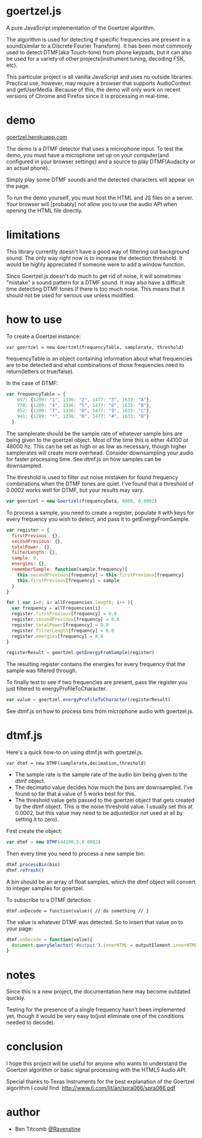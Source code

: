 goertzel.js
==========

A pure JavaScript implementation of the Goertzel algorithm.  

The algorithm is used for detecting if specific frequencies are present in a sound(similar to a Discrete Fourier Transform).  It has been most commonly used to detect DTMF(aka Touch-tone) from phone keypads, but it can also be used for a variety of other projects(instrument tuning, decoding FSK, etc).

This particular project is all vanilla JavaScript and uses no outside libraries.  Practical use, however, may require a browser that supports AudioContext and getUserMedia.  Because of this, the demo will only work on recent versions of Chrome and Firefox since it is processing in real-time.

demo
==========
[goertzel.herokuapp.com](http://goertzel.herokuapp.com/)

The demo is a DTMF detector that uses a microphone input.  To test the demo, you must have a microphone set up on your computer(and configured in your browser settings) and a source to play DTMF(Audacity or an actual phone).

Simply play some DTMF sounds and the detected characters will appear on the page.

To run the demo yourself, you must host the HTML and JS files on a server.  Your browser will [probably] not allow you to use the audio API when opening the HTML file directly.

limitations
==========
This library currently doesn't have a good way of filtering out background sound.  The only way right now is to increase the detection threshold.  It would be highly appreciated if someone were to add a window function.

Since Goertzel.js doesn't do much to get rid of noise, it will sometimes "mistake" a sound pattern for a DTMF sound.  It may also have a difficult time detecting DTMF tones if there is too much noise.  This means that it should not be used for serious use unless modified.

how to use
==========
To create a Goertzel instance:
```
var goertzel = new Goertzel(frequencyTable, samplerate, threshold)
```

frequencyTable is an object containing information about what frequencies are to be detected and what combinations of those frequencies need to return(letters or true/false).  

In the case of DTMF:

```javascript
var frequencyTable = {
    697: {1209: "1", 1336: "2", 1477: "3", 1633: "A"}, 
    770: {1209: "4", 1336: "5", 1477: "6", 1633: "B"},
    852: {1209: "7", 1336: "8", 1477: "9", 1633: "C"},
    941: {1209: "*", 1336: "0", 1477: "#", 1633: "D"}
  }
```
The samplerate should be the sample rate of whatever sample bins are being given to the goertzel object.  Most of the time this is either 44100 or 48000 hz.  This can be set as high or as low as necessary, though higher samplerates will create more overhead.  Consider downsampling your audio for faster processing time.  See dtmf.js on how samples can be downsampled.

The threshold is used to filter out noise mistaken for found frequency combinations when the DTMF tones are quiet.  I've found that a threshold of 0.0002 works well for DTMF, but your results may vary.

```javascript
var goertzel = new Goertzel(frequencyData, 8000, 0.0002)
```

To process a sample, you need to create a register, populate it with keys for every frequency you wish to detect, and pass it to getEnergyFromSample.

```javascript
var register = {
  firstPrevious: {}, 
  secondPrevious: {}, 
  totalPower: {}, 
  filterLength: {}, 
  sample: 0, 
  energies: {},
  rememberSample: function(sample,frequency){
    this.secondPrevious[frequency] = this.firstPrevious[frequency]
    this.firstPrevious[frequency] = sample
  }
}

for ( var i=0; i< allFrequencies.length; i++ ){
  var frequency = allFrequencies[i]
  register.firstPrevious[frequency] = 0.0
  register.secondPrevious[frequency] = 0.0
  register.totalPower[frequency] = 0.0
  register.filterLength[frequency] = 0.0
  register.energies[frequency] = 0.0
}

registerResult = goertzel.getEnergyFromSample(register)
```

The resulting register contains the energies for every frequency that the sample was filtered through.

To finally test to see if two frequencies are present, pass the register you just filtered to energyProfileToCharacter.

```javascript
var value = goertzel.energyProfileToCharacter(registerResult)
```

See dtmf.js on how to process bins from microphone audio with goertzel.js.

dtmf.js
==========
Here's a quick how-to on using dtmf.js with goertzel.js.

```
var dtmf = new DTMF(samplerate,decimation,threshold)
```

* The sample rate is the sample rate of the audio bin being given to the dtmf object.
* The decimatio value decides how much the bins are downsampled.  I've found so far that a value of 5 works best for this.
* The threshold value gets passed to the goertzel object that gets created by the dtmf object.  This is the noise threshold value.  I usually set this at 0.0002, but this value may need to be adjusted(or not used at all by setting it to zero).

First create the object:

```javascript
var dtmf = new DTMF(44100,5,0.0002)
```

Then every time you need to process a new sample bin:
```javascript
dtmf.processBin(bin)
dtmf.refresh()
```

A bin should be an array of float samples, which the dtmf object will convert to integer samples for goertzel.

To subscribe to a DTMF detection:
```
dtmf.onDecode = function(value){ // do something // }
```

The value is whatever DTMF was detected.  So to insert that value on to your page:

```javascript
dtmf.onDecode = function(value){
  document.querySelector('#output').innerHTML = outputElement.innerHTML + value
}
```

notes
==========
Since this is a new project, the documentation here may become outdated quickly.

Testing for the presence of a single frequency hasn't been implemented yet, though it would be very easy to(just eliminate one of the conditions needed to decode).

conclusion
==========
I hope this project will be useful for anyone who wants to understand the Goertzel algorithm or basic signal processing with the HTML5 Audio API.  

Special thanks to Texas Instruments for the best explanation of the Goertzel algorithm I could find.
http://www.ti.com/lit/an/spra066/spra066.pdf

author
==========
* Ben Titcomb [@Ravenstine](https://github.com/Ravenstine)
